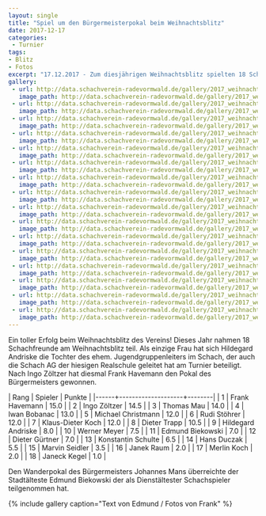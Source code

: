 ```yaml
---
layout: single
title: "Spiel um den Bürgermeisterpokal beim Weihnachtsblitz"
date: 2017-12-17
categories: 
 - Turnier
tags:
- Blitz
- Fotos
excerpt: "17.12.2017 - Zum diesjährigen Weihnachtsblitz spielten 18 Schachfreunde um die Rangfolge und  ..."
gallery:
 - url: http://data.schachverein-radevormwald.de/gallery/2017_weihnachtsblitz/large/foto.1.jpg
   image_path: http://data.schachverein-radevormwald.de/gallery/2017_weihnachtsblitz/small/foto.1.jpg
 - url: http://data.schachverein-radevormwald.de/gallery/2017_weihnachtsblitz/large/foto.2.jpg
   image_path: http://data.schachverein-radevormwald.de/gallery/2017_weihnachtsblitz/small/foto.2.jpg
 - url: http://data.schachverein-radevormwald.de/gallery/2017_weihnachtsblitz/large/foto.3.jpg
   image_path: http://data.schachverein-radevormwald.de/gallery/2017_weihnachtsblitz/small/foto.3.jpg
 - url: http://data.schachverein-radevormwald.de/gallery/2017_weihnachtsblitz/large/foto.4.jpg
   image_path: http://data.schachverein-radevormwald.de/gallery/2017_weihnachtsblitz/small/foto.4.jpg
 - url: http://data.schachverein-radevormwald.de/gallery/2017_weihnachtsblitz/large/foto.5.jpg
   image_path: http://data.schachverein-radevormwald.de/gallery/2017_weihnachtsblitz/small/foto.5.jpg
 - url: http://data.schachverein-radevormwald.de/gallery/2017_weihnachtsblitz/large/foto.6.jpg
   image_path: http://data.schachverein-radevormwald.de/gallery/2017_weihnachtsblitz/small/foto.6.jpg
 - url: http://data.schachverein-radevormwald.de/gallery/2017_weihnachtsblitz/large/foto.7.jpg
   image_path: http://data.schachverein-radevormwald.de/gallery/2017_weihnachtsblitz/small/foto.7.jpg
 - url: http://data.schachverein-radevormwald.de/gallery/2017_weihnachtsblitz/large/foto.8.jpg
   image_path: http://data.schachverein-radevormwald.de/gallery/2017_weihnachtsblitz/small/foto.8.jpg
 - url: http://data.schachverein-radevormwald.de/gallery/2017_weihnachtsblitz/large/foto.9.jpg
   image_path: http://data.schachverein-radevormwald.de/gallery/2017_weihnachtsblitz/small/foto.9.jpg
 - url: http://data.schachverein-radevormwald.de/gallery/2017_weihnachtsblitz/large/foto.10.jpg
   image_path: http://data.schachverein-radevormwald.de/gallery/2017_weihnachtsblitz/small/foto.10.jpg
 - url: http://data.schachverein-radevormwald.de/gallery/2017_weihnachtsblitz/large/foto.11.jpg
   image_path: http://data.schachverein-radevormwald.de/gallery/2017_weihnachtsblitz/small/foto.11.jpg
 - url: http://data.schachverein-radevormwald.de/gallery/2017_weihnachtsblitz/large/foto.12.jpg
   image_path: http://data.schachverein-radevormwald.de/gallery/2017_weihnachtsblitz/small/foto.12.jpg
 - url: http://data.schachverein-radevormwald.de/gallery/2017_weihnachtsblitz/large/foto.13.jpg
   image_path: http://data.schachverein-radevormwald.de/gallery/2017_weihnachtsblitz/small/foto.13.jpg
 - url: http://data.schachverein-radevormwald.de/gallery/2017_weihnachtsblitz/large/foto.14.jpg
   image_path: http://data.schachverein-radevormwald.de/gallery/2017_weihnachtsblitz/small/foto.14.jpg
 - url: http://data.schachverein-radevormwald.de/gallery/2017_weihnachtsblitz/large/foto.15.jpg
   image_path: http://data.schachverein-radevormwald.de/gallery/2017_weihnachtsblitz/small/foto.15.jpg
 - url: http://data.schachverein-radevormwald.de/gallery/2017_weihnachtsblitz/large/foto.16.jpg
   image_path: http://data.schachverein-radevormwald.de/gallery/2017_weihnachtsblitz/small/foto.16.jpg
---
```


Ein toller Erfolg beim Weihnachtsblitz des Vereins! 
Dieses Jahr nahmen 18 Schachfreunde am Weihnachtsblitz teil.
Als einzige Frau hat sich Hildegard Andriske die Tochter des ehem.
Jugendgruppenleiters im Schach, der auch die Schach AG
der hiesigen Realschule geleitet hat am Turnier beteiligt. Nach Ingo Zöltzer
hat diesmal Frank Havemann den Pokal des Bürgermeisters gewonnen. 

| Rang | Spieler            | Punkte |
|------+--------------------+--------|
|    1 | Frank Havemann     |   15.0 |
|    2 | Ingo Zöltzer       |   14.5 |
|    3 | Thomas Mau         |   14.0 |
|    4 | Iwan Bobanac       |   13.0 |
|    5 | Michael Christmann |   12.0 |
|    6 | Rudi Stöhrer       |   12.0 |
|    7 | Klaus-Dieter Koch  |   12.0 |
|    8 | Dieter Trapp       |   10.5 |
|    9 | Hildegard Andriske |    8.0 |
|   10 | Werner Meyer       |    7.5 |
|   11 | Edmund Biekowski   |    7.0 |
|   12 | Dieter Gürtner     |    7.0 |
|   13 | Konstantin Schulte |    6.5 |
|   14 | Hans Duczak        |    5.5 |
|   15 | Marvin Seidler     |    3.5 |
|   16 | Janek Raum         |    2.0 |
|   17 | Merlin Koch        |    2.0 |
|   18 | Janeck Kegel       |    1.0 |

Den Wanderpokal des Bürgermeisters Johannes Mans überreichte der
Stadtälteste Edmund Biekowski der als Dienstältester 
Schachspieler teilgenommen hat.				

{% include gallery caption="Text von Edmund / Fotos von Frank" %}
